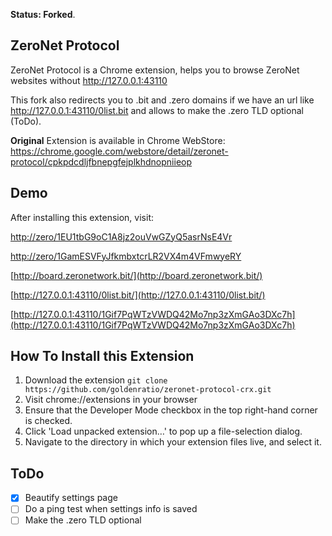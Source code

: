 **Status: Forked**.

**ZeroNet Protocol**
-----------------------------

ZeroNet Protocol is a Chrome extension, helps you to browse ZeroNet websites without http://127.0.0.1:43110

This fork also redirects you to .bit and .zero domains if we have an url like http://127.0.0.1:43110/0list.bit
and allows to make the .zero TLD optional (ToDo).

**Original** Extension is available in Chrome WebStore: https://chrome.google.com/webstore/detail/zeronet-protocol/cpkpdcdljfbnepgfejplkhdnopniieop

**Demo**
-----------------------------
After installing this extension, visit:

[http://zero/1EU1tbG9oC1A8jz2ouVwGZyQ5asrNsE4Vr](http://zero/1EU1tbG9oC1A8jz2ouVwGZyQ5asrNsE4Vr)

[http://zero/1GamESVFyJfkmbxtcrLR2VX4m4VFmwyeRY](http://zero/1GamESVFyJfkmbxtcrLR2VX4m4VFmwyeRY)

[http://board.zeronetwork.bit/](http://board.zeronetwork.bit/)

[http://127.0.0.1:43110/0list.bit/](http://127.0.0.1:43110/0list.bit/)

[http://127.0.0.1:43110/1Gif7PqWTzVWDQ42Mo7np3zXmGAo3DXc7h](http://127.0.0.1:43110/1Gif7PqWTzVWDQ42Mo7np3zXmGAo3DXc7h)

**How To Install this Extension**
-----------------------------

1. Download the extension ```git clone https://github.com/goldenratio/zeronet-protocol-crx.git ```
2. Visit chrome://extensions in your browser
3. Ensure that the Developer Mode checkbox in the top right-hand corner is checked.
4. Click 'Load unpacked extension…' to pop up a file-selection dialog.
5. Navigate to the directory in which your extension files live, and select it.


**ToDo**
-----------------------------

- [x] Beautify settings page
- [ ] Do a ping test when settings info is saved
- [ ] Make the .zero TLD optional
